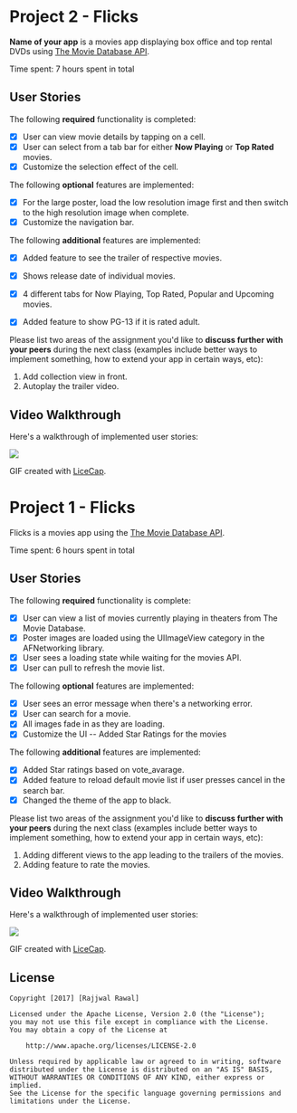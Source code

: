 
# Project 2 - Flicks

**Name of your app** is a movies app displaying box office and top rental DVDs using [The Movie Database API](http://docs.themoviedb.apiary.io/#).

Time spent: 7 hours spent in total

## User Stories

The following **required** functionality is completed:

- [X] User can view movie details by tapping on a cell.
- [X] User can select from a tab bar for either **Now Playing** or **Top Rated** movies.
- [X] Customize the selection effect of the cell.

The following **optional** features are implemented:

- [X] For the large poster, load the low resolution image first and then switch to the high resolution image when complete.
- [X] Customize the navigation bar.

The following **additional** features are implemented:

- [X] Added feature to see the trailer of respective movies.
- [X] Shows release date of individual movies.
- [X] 4 different tabs for Now Playing, Top Rated, Popular and Upcoming movies.
- [X] Added feature to show PG-13 if it is rated adult. 


Please list two areas of the assignment you'd like to **discuss further with your peers** during the next class (examples include better ways to implement something, how to extend your app in certain ways, etc):

1. Add collection view in front.
2. Autoplay the trailer video.

## Video Walkthrough 

Here's a walkthrough of implemented user stories:

<img src= "Flicks-2.gif"/>

GIF created with [LiceCap](http://www.cockos.com/licecap/).


# Project 1 - Flicks

Flicks is a movies app using the [The Movie Database API](http://docs.themoviedb.apiary.io/#).

Time spent: 6 hours spent in total

## User Stories

The following **required** functionality is complete:

- [X] User can view a list of movies currently playing in theaters from The Movie Database.
- [X] Poster images are loaded using the UIImageView category in the AFNetworking library.
- [X] User sees a loading state while waiting for the movies API.
- [X] User can pull to refresh the movie list.

The following **optional** features are implemented:

- [X] User sees an error message when there's a networking error.
- [X] User can search for a movie.
- [X] All images fade in as they are loading.
- [X] Customize the UI -- Added Star Ratings for the movies

The following **additional** features are implemented:

- [X] Added Star ratings based on vote_avarage.
- [X] Added feature to reload default movie list if user presses cancel in the search bar.
- [X] Changed the theme of the app to black.

Please list two areas of the assignment you'd like to **discuss further with your peers** during the next class (examples include better ways to implement something, how to extend your app in certain ways, etc):

1. Adding different views to the app leading to the trailers of the movies.
2. Adding feature to rate the movies.

## Video Walkthrough 

Here's a walkthrough of implemented user stories:

<img src = "Flicks.gif" />

GIF created with [LiceCap](http://www.cockos.com/licecap/).


## License

    Copyright [2017] [Rajjwal Rawal]

    Licensed under the Apache License, Version 2.0 (the "License");
    you may not use this file except in compliance with the License.
    You may obtain a copy of the License at

        http://www.apache.org/licenses/LICENSE-2.0

    Unless required by applicable law or agreed to in writing, software
    distributed under the License is distributed on an "AS IS" BASIS,
    WITHOUT WARRANTIES OR CONDITIONS OF ANY KIND, either express or implied.
    See the License for the specific language governing permissions and
    limitations under the License.

